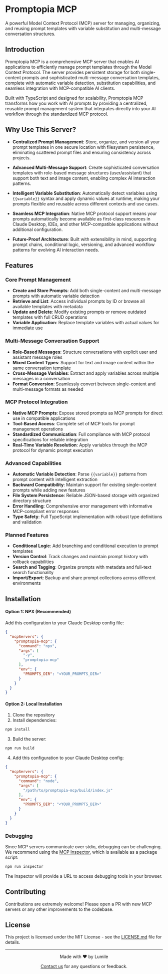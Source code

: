# Promptopia MCP

A powerful Model Context Protocol (MCP) server for managing, organizing, and reusing prompt templates with variable substitution and multi-message conversation structures.

## Introduction

Promptopia MCP is a comprehensive MCP server that enables AI applications to efficiently manage prompt templates through the Model Context Protocol. The server provides persistent storage for both single-content prompts and sophisticated multi-message conversation templates, complete with automatic variable detection, substitution capabilities, and seamless integration with MCP-compatible AI clients.

Built with TypeScript and designed for scalability, Promptopia MCP transforms how you work with AI prompts by providing a centralized, reusable prompt management system that integrates directly into your AI workflow through the standardized MCP protocol.

## Why Use This Server?

- **Centralized Prompt Management**: Store, organize, and version all your prompt templates in one secure location with filesystem persistence, eliminating scattered prompt files and ensuring consistency across projects.

- **Advanced Multi-Message Support**: Create sophisticated conversation templates with role-based message structures (user/assistant) that support both text and image content, enabling complex AI interaction patterns.

- **Intelligent Variable Substitution**: Automatically detect variables using `{{variable}}` syntax and apply dynamic values at runtime, making your prompts flexible and reusable across different contexts and use cases.

- **Seamless MCP Integration**: Native MCP protocol support means your prompts automatically become available as first-class resources in Claude Desktop, IDEs, and other MCP-compatible applications without additional configuration.

- **Future-Proof Architecture**: Built with extensibility in mind, supporting prompt chains, conditional logic, versioning, and advanced workflow patterns for evolving AI interaction needs.

## Features

### Core Prompt Management
- **Create and Store Prompts**: Add both single-content and multi-message prompts with automatic variable detection
- **Retrieve and List**: Access individual prompts by ID or browse all available templates with metadata
- **Update and Delete**: Modify existing prompts or remove outdated templates with full CRUD operations
- **Variable Application**: Replace template variables with actual values for immediate use

### Multi-Message Conversation Support
- **Role-Based Messages**: Structure conversations with explicit user and assistant message roles
- **Mixed Content Types**: Support for text and image content within the same conversation template
- **Cross-Message Variables**: Extract and apply variables across multiple messages in a conversation
- **Format Conversion**: Seamlessly convert between single-content and multi-message formats as needed

### MCP Protocol Integration
- **Native MCP Prompts**: Expose stored prompts as MCP prompts for direct use in compatible applications
- **Tool-Based Access**: Complete set of MCP tools for prompt management operations
- **Standardized Communication**: Full compliance with MCP protocol specifications for reliable integration
- **Real-Time Variable Resolution**: Apply variables through the MCP protocol for dynamic prompt execution

### Advanced Capabilities
- **Automatic Variable Detection**: Parse `{{variable}}` patterns from prompt content with intelligent extraction
- **Backward Compatibility**: Maintain support for existing single-content prompts while adding new features
- **File System Persistence**: Reliable JSON-based storage with organized directory structure
- **Error Handling**: Comprehensive error management with informative MCP-compliant error responses
- **Type Safety**: Full TypeScript implementation with robust type definitions and validation

### Planned Features
- **Conditional Logic**: Add branching and conditional execution to prompt templates
- **Version Control**: Track changes and maintain prompt history with rollback capabilities
- **Search and Tagging**: Organize prompts with metadata and full-text search functionality
- **Import/Export**: Backup and share prompt collections across different environments

## Installation

#### Option 1: NPX (Recommended)
Add this configuration to your Claude Desktop config file:

```json
{
  "mcpServers": {
    "promptopia-mcp": {
      "command": "npx",
      "args": [
        "-y",
        "promptopia-mcp"
      ],
      "env": {
        "PROMPTS_DIR": "<YOUR_PROMPTS_DIR>"
      }
    }
  }
}
```
#### Option 2: Local Installation
1. Clone the repository
2. Install dependencies:
```bash
npm install
```

3. Build the server:
```bash
npm run build
```

4. Add this configuration to your Claude Desktop config:
```json
{
  "mcpServers": {
    "promptopia-mcp": {
      "command": "node",
      "args": [
        "/path/to/promptopia-mcp/build/index.js"
      ],
      "env": {
        "PROMPTS_DIR": "<YOUR_PROMPTS_DIR>"
      }
    }
  }
}
```

### Debugging

Since MCP servers communicate over stdio, debugging can be challenging. We recommend using the [MCP Inspector](https://github.com/modelcontextprotocol/inspector), which is available as a package script:

```bash
npm run inspector
```

The Inspector will provide a URL to access debugging tools in your browser.

## Contributing

Contributions are extremely welcome! Please open a PR with new MCP servers or any other improvements to the codebase.

## License

This project is licensed under the MIT License - see the [LICENSE.md](LICENSE.md) file for details.

------

<p align="center">
Made with ❤️ by Lumile
</p>

<p align="center">
<a href="https://www.lumile.com.ar">Contact us</a> for any questions or feedback.
</p>
